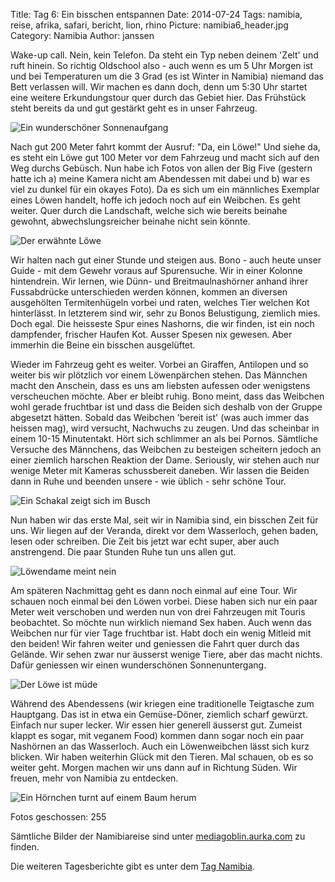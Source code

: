 Title: Tag 6: Ein bisschen entspannen
Date: 2014-07-24
Tags: namibia, reise, afrika, safari, bericht, lion, rhino
Picture: namibia6_header.jpg
Category: Namibia
Author: janssen

Wake-up call. Nein, kein Telefon. Da steht ein Typ neben deinem 'Zelt' und ruft hinein. So richtig Oldschool also - auch wenn es um 5 Uhr Morgen ist und bei Temperaturen um die 3 Grad (es ist Winter in Namibia) niemand das Bett verlassen will. Wir machen es dann doch, denn um 5:30 Uhr startet eine weitere Erkundungstour quer durch das Gebiet hier. Das Frühstück steht bereits da und gut gestärkt geht es in unser Fahrzeug.

![Ein wunderschöner Sonnenaufgang](https://mediagoblin.aurka.com/mgoblin_media/media_entries/287/ABC2757.medium.jpg)

Nach gut 200 Meter fahrt kommt der Ausruf: "Da, ein Löwe!" Und siehe da, es steht ein Löwe gut 100 Meter vor dem Fahrzeug und macht sich auf den Weg durchs Gebüsch. Nun habe ich Fotos von allen der Big Five (gestern hatte ich a) meine Kamera nicht am Abendessen mit dabei und b) war es viel zu dunkel für ein okayes Foto). Da es sich um ein männliches Exemplar eines Löwen handelt, hoffe ich jedoch noch auf ein Weibchen. Es geht weiter. Quer durch die Landschaft, welche sich wie bereits beinahe gewohnt, abwechslungsreicher beinahe nicht sein könnte.

![Der erwähnte Löwe](https://mediagoblin.aurka.com/mgoblin_media/media_entries/288/ABC2730.medium.jpg)

Wir halten nach gut einer Stunde und steigen aus. Bono - auch heute unser Guide - mit dem Gewehr voraus auf Spurensuche. Wir in einer Kolonne hintendrein. Wir lernen, wie Dünn- und Breitmaulnashörner anhand ihrer Fussabdrücke unterschieden werden können, kommen an diversen ausgehölten Termitenhügeln vorbei und raten, welches Tier welchen Kot hinterlässt. In letzterem sind wir, sehr zu Bonos Belustigung, ziemlich mies. Doch egal. Die heisseste Spur eines Nashorns, die wir finden, ist ein noch dampfender, frischer Haufen Kot. Ausser Spesen nix gewesen. Aber immerhin die Beine ein bisschen ausgelüftet.

Wieder im Fahrzeug geht es weiter. Vorbei an Giraffen, Antilopen und so weiter bis wir plötzlich vor einem Löwenpärchen stehen. Das Männchen macht den Anschein, dass es uns am liebsten aufessen oder wenigstens verscheuchen möchte. Aber er bleibt ruhig. Bono meint, dass das Weibchen wohl gerade fruchtbar ist und dass die Beiden sich deshalb von der Gruppe abgesetzt hätten. Sobald das Weibchen 'bereit ist' (was auch immer das heissen mag), wird versucht, Nachwuchs zu zeugen. Und das scheinbar in einem 10-15 Minutentakt. Hört sich schlimmer an als bei Pornos. Sämtliche Versuche des Männchens, das Weibchen zu besteigen scheitern jedoch an einer ziemlich harschen Reaktion der Dame. Seriously, wir stehen auch nur wenige Meter mit Kameras schussbereit daneben. Wir lassen die Beiden dann in Ruhe und beenden unsere - wie üblich - sehr schöne Tour.

![Ein Schakal zeigt sich im Busch](https://mediagoblin.aurka.com/mgoblin_media/media_entries/289/ABC2737.medium.jpg)

Nun haben wir das erste Mal, seit wir in Namibia sind, ein bisschen Zeit für uns. Wir liegen auf der Veranda, direkt vor dem Wasserloch, gehen baden, lesen oder schreiben. Die Zeit bis jetzt war echt super, aber auch anstrengend. Die paar Stunden Ruhe tun uns allen gut.

![Löwendame meint nein](https://mediagoblin.aurka.com/mgoblin_media/media_entries/291/ABC2812.jpg)

Am späteren Nachmittag geht es dann noch einmal auf eine Tour. Wir schauen noch einmal bei den Löwen vorbei. Diese haben sich nur ein paar Meter weit verschoben und werden nun von drei Fahrzeugen mit Touris beobachtet. So möchte nun wirklich niemand Sex haben. Auch wenn das Weibchen nur für vier Tage fruchtbar ist. Habt doch ein wenig Mitleid mit den beiden! Wir fahren weiter und geniessen die Fahrt quer durch das Gelände. Wir sehen zwar nur äusserst wenige Tiere, aber das macht nichts. Dafür geniessen wir einen wunderschönen Sonnenuntergang.

![Der Löwe ist müde](https://mediagoblin.aurka.com/mgoblin_media/media_entries/290/ABC2781.medium.jpg)

Während des Abendessens (wir kriegen eine traditionelle Teigtasche zum Hauptgang. Das ist in etwa ein Gemüse-Döner, ziemlich scharf gewürzt. Einfach nur super lecker. Wir essen hier generell äusserst gut. Zumeist klappt es sogar, mit veganem Food) kommen dann sogar noch ein paar Nashörnen an das Wasserloch. Auch ein Löwenweibchen lässt sich kurz blicken. Wir haben weiterhin Glück mit den Tieren. Mal schauen, ob es so weiter geht. Morgen machen wir uns dann auf in Richtung Süden. Wir freuen, mehr von Namibia zu entdecken.

![Ein Hörnchen turnt auf einem Baum herum](https://mediagoblin.aurka.com/mgoblin_media/media_entries/292/ABC2894.medium.jpg)

Fotos geschossen: 255

Sämtliche Bilder der Namibiareise sind unter [mediagoblin.aurka.com](https://mediagoblin.aurka.com/u/janssen/collection/namibia-2014/) zu finden.

Die weiteren Tagesberichte gibt es unter dem [Tag Namibia](https://blog.aurka.com/tag/namibia.html).
